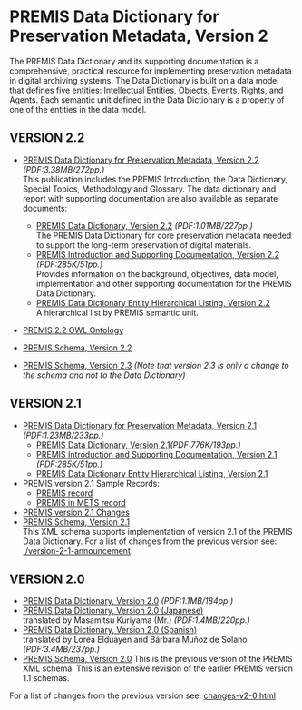 
# PREMIS Data Dictionary for Preservation Metadata, Version 2

The PREMIS Data Dictionary and its supporting documentation is a comprehensive, practical resource for implementing preservation metadata in digital archiving systems. The Data Dictionary is built on a data model that defines five entities: Intellectual Entities, Objects, Events, Rights, and Agents. Each semantic unit defined in the Data Dictionary is a property of one of the entities in the data model.
        
## VERSION 2.2
   
- [PREMIS Data Dictionary for Preservation Metadata, Version 2.2](./premis-2-2.pdf) *(PDF:3.38MB/272pp.)*  
  This publication includes the PREMIS Introduction, the  Data Dictionary, Special Topics, Methodology and Glossary. The data dictionary and report with supporting documentation are also available as  separate documents:
    - [PREMIS Data Dictionary, Version 2.2](./premis-dd-2-2.pdf) *(PDF:1.01MB/227pp.)*  
    The PREMIS Data Dictionary for core preservation metadata needed to support the long-term preservation of digital materials.
    - [PREMIS Introduction and Supporting Documentation, Version 2.2](./premis-report-2-2.pdf) *(PDF:285K/51pp.)*  
    Provides information on the background, objectives, data model, implementation and other supporting documentation for the PREMIS Data Dictionary.
    - [PREMIS  Data Dictionary  Entity Hierarchical Listing, Version 2.2](./premis-dd-Hierarchical-Listing-2-2)  
    A hierarchical list by PREMIS semantic unit.

- [PREMIS 2.2 OWL Ontology](/DataDictionary/ontology/owl-version2.html)
          
- [PREMIS Schema, Version 2.2](./premis-v2-2.xsd)
- [PREMIS Schema, Version 2.3](./premis-v2-3.xsd)
  *(Note that version 2.3 is only a change to the schema and not to the Data Dictionary)* 


## VERSION 2.1

- [PREMIS Data Dictionary for Preservation Metadata, Version 2.1](./premis-2-1.pdf) *(PDF:1.23MB/233pp.)*
    - [PREMIS Data Dictionary, Version 2.1](./premis-dd-2-1.pdf)*(PDF:776K/193pp.)*
    - [PREMIS Introduction and Supporting Documentation, Version 2.1](./premis-report-2-1.pdf) *(PDF:285K/51pp.)*
    - [PREMIS Data Dictionary Entity Hierarchical Listing, Version 2.1](./premis-dd-Hierarchical-Listing-2-1)
- PREMIS version 2.1 Sample Records:
    - [PREMIS record](./louis-2-1.xml) 
    - [PREMIS in METS record](./louis-2-1-mets.xml)
- [PREMIS version 2.1 Changes](./changes-2-1.html)
- [PREMIS Schema, Version 2.1](./premis-v2-1.xsd)  
  This XML schema supports implementation of version 2.1 of the PREMIS Data Dictionary. For a list of changes from the previous version see: [./version-2-1-announcement](./version-2-1-announcement.html)
 

## VERSION 2.0

- [PREMIS Data Dictionary, Version 2.0](./premis-dd-2-0.pdf) *(PDF:1.1MB/184pp.)*
- [PREMIS Data Dictionary, Version 2.0 (Japanese)](./PREMIS.pdf)   <!-- original location "http://www.jla.or.jp/portals/0/html/publish/PREMIS.pdf" -->  
  translated by Masamitsu Kuriyama (Mr.) *(PDF:1.4MB/220pp.)*
- [PREMIS Data Dictionary, Version 2.0 (Spanish)](./PREMIS_es.pdf)  
  translated by Lorea Elduayen and B&aacute;rbara Mu&ntilde;oz de Solano *(PDF:3.4MB/237pp.)*
- [PREMIS Schema, Version 2.0](./premis-v2-0.xsd)
  This is the previous version of the PREMIS XML schema. This is an extensive revision of the earlier PREMIS version  1.1 schemas.  

For a list of changes from the previous version see: [changes-v2-0.html](./changes-v2-0.html)
       
